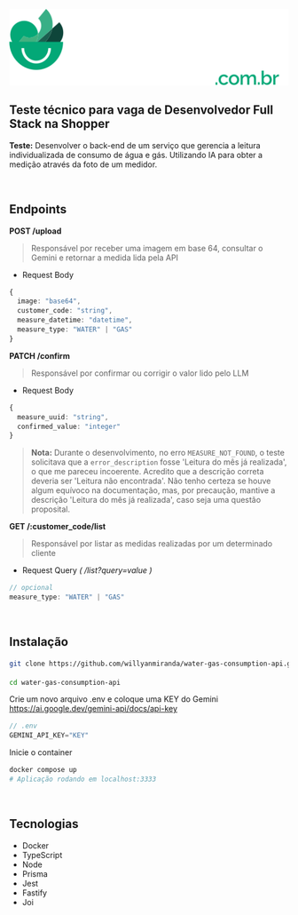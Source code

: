 <div>
  <div align="center">
    <img src="./assets/shopper-logo.svg" />
  </div>
  
  <h2>Teste técnico para vaga de Desenvolvedor Full Stack na Shopper</h2>
</div>

**Teste:** Desenvolver o back-end de um serviço que gerencia a leitura individualizada de
consumo de água e gás. Utilizando IA para
obter a medição através da foto de um medidor.

<br/>

## Endpoints

**POST /upload**<br/>
> Responsável por receber uma imagem em base 64, consultar o Gemini e retornar a medida lida pela API
- Request Body
```ts
{
  image: "base64",
  customer_code: "string",
  measure_datetime: "datetime",
  measure_type: "WATER" | "GAS"
}
```

**PATCH /confirm**<br/>
> Responsável por confirmar ou corrigir o valor lido pelo LLM
- Request Body
```ts
{
  measure_uuid: "string",
  confirmed_value: "integer"
}
```

> **Nota:** Durante o desenvolvimento, no erro `MEASURE_NOT_FOUND`, o teste solicitava que a `error_description` fosse 'Leitura do mês já realizada', o que me pareceu incoerente. Acredito que a descrição correta deveria ser 'Leitura não encontrada'. Não tenho certeza se houve algum equívoco na documentação, mas, por precaução, mantive a descrição 'Leitura do mês já realizada', caso seja uma questão proposital.



**GET /:customer_code/list**<br/>
> Responsável por listar as medidas realizadas por um determinado cliente

- Request Query *( /list?query=value )*
```ts
// opcional
measure_type: "WATER" | "GAS"
```

<br/>

## Instalação

```bash
git clone https://github.com/willyanmiranda/water-gas-consumption-api.git

cd water-gas-consumption-api
```

Crie um novo arquivo .env e coloque uma KEY do Gemini https://ai.google.dev/gemini-api/docs/api-key

```ts
// .env
GEMINI_API_KEY="KEY"
```

Inicie o container
```bash
docker compose up
# Aplicação rodando em localhost:3333
```

<br/>

## Tecnologias
- Docker
- TypeScript
- Node
- Prisma
- Jest
- Fastify
- Joi